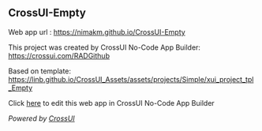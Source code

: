 ## CrossUI-Empty
Web app url : https://nimakm.github.io/CrossUI-Empty

This project was created by CrossUI No-Code App Builder: https://crossui.com/RADGithub

Based on template: https://linb.github.io/CrossUI_Assets/assets/projects/Simple/xui_project_tpl_Empty

Click [here](https://crossui.com/RADGithub/#!from=github&owner=nimakm&repo=CrossUI-Empty) to edit this web app in CrossUI No-Code App Builder

<i>Powered by [CrossUI](https://crossui.com)</i>

